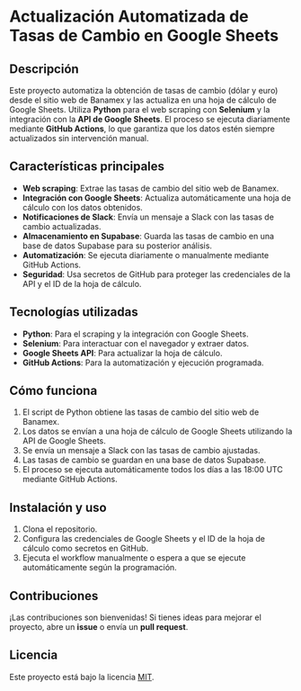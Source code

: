 # Actualización Automatizada de Tasas de Cambio en Google Sheets

## Descripción
Este proyecto automatiza la obtención de tasas de cambio (dólar y euro) desde el sitio web de Banamex y las actualiza en una hoja de cálculo de Google Sheets. Utiliza **Python** para el web scraping con **Selenium** y la integración con la **API de Google Sheets**. El proceso se ejecuta diariamente mediante **GitHub Actions**, lo que garantiza que los datos estén siempre actualizados sin intervención manual.

## Características principales
- **Web scraping**: Extrae las tasas de cambio del sitio web de Banamex.
- **Integración con Google Sheets**: Actualiza automáticamente una hoja de cálculo con los datos obtenidos.
- **Notificaciones de Slack**: Envía un mensaje a Slack con las tasas de cambio actualizadas.
- **Almacenamiento en Supabase**: Guarda las tasas de cambio en una base de datos Supabase para su posterior análisis.
- **Automatización**: Se ejecuta diariamente o manualmente mediante GitHub Actions.
- **Seguridad**: Usa secretos de GitHub para proteger las credenciales de la API y el ID de la hoja de cálculo.

## Tecnologías utilizadas
- **Python**: Para el scraping y la integración con Google Sheets.
- **Selenium**: Para interactuar con el navegador y extraer datos.
- **Google Sheets API**: Para actualizar la hoja de cálculo.
- **GitHub Actions**: Para la automatización y ejecución programada.

## Cómo funciona
1. El script de Python obtiene las tasas de cambio del sitio web de Banamex.
2. Los datos se envían a una hoja de cálculo de Google Sheets utilizando la API de Google Sheets.
3. Se envía un mensaje a Slack con las tasas de cambio ajustadas.
4. Las tasas de cambio se guardan en una base de datos Supabase.
5. El proceso se ejecuta automáticamente todos los días a las 18:00 UTC mediante GitHub Actions.

## Instalación y uso
1. Clona el repositorio.
2. Configura las credenciales de Google Sheets y el ID de la hoja de cálculo como secretos en GitHub.
3. Ejecuta el workflow manualmente o espera a que se ejecute automáticamente según la programación.

## Contribuciones
¡Las contribuciones son bienvenidas! Si tienes ideas para mejorar el proyecto, abre un **issue** o envía un **pull request**.

## Licencia
Este proyecto está bajo la licencia [MIT](LICENSE).